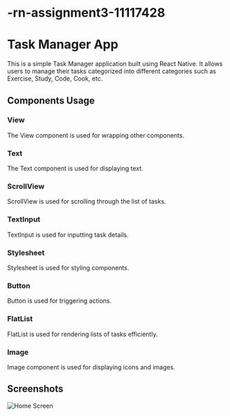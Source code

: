 # -rn-assignment3-11117428
# Task Manager App

This is a simple Task Manager application built using React Native. It allows users to manage their tasks categorized into different categories such as Exercise, Study, Code, Cook, etc.

## Components Usage

### View
The View component is used for wrapping other components.

### Text
The Text component is used for displaying text.

### ScrollView
ScrollView is used for scrolling through the list of tasks.

### TextInput
TextInput is used for inputting task details.

### Stylesheet
Stylesheet is used for styling components.

### Button
Button is used for triggering actions.

### FlatList
FlatList is used for rendering lists of tasks efficiently.

### Image
Image component is used for displaying icons and images.

## Screenshots

![Home Screen](Jerrold.jpg)

